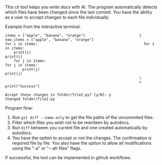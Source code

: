This cli tool helps you write docs with AI. The program automatically detects which files have been changed since the last commit. You have the ability as a user to accept changes to each file individually. 

Example from the interactive terminal:
```
items = ["apple", "banana", "orange"]                         | new_items = ["apple", "banana", "orange"]
for i in items:                                                 for i in items:
    print(i)                                                        print(i)
    for j in items:                                                 for j in items:
        print(j)                                                        print(j)
                                                              \         
                                                              > print("Success")

Accept these changes in folder/file2.py? [y/N]: y
Changed folder/file2.py
```

Program flow:
1) Run ```git diff --name-only``` to get the file paths of the uncommited files.
2) Filter which files you wish not to be rewriteen by autodocs.
3) Run ```diff``` between you current file and one created automatically by autodocs.
4) You have the option to accept or not the changes. The confirmation is required file by file. You also have the option to allow all modifications using the "-a" or "--all-files" flags.

If successful, the tool can be implemented in github workflows.
